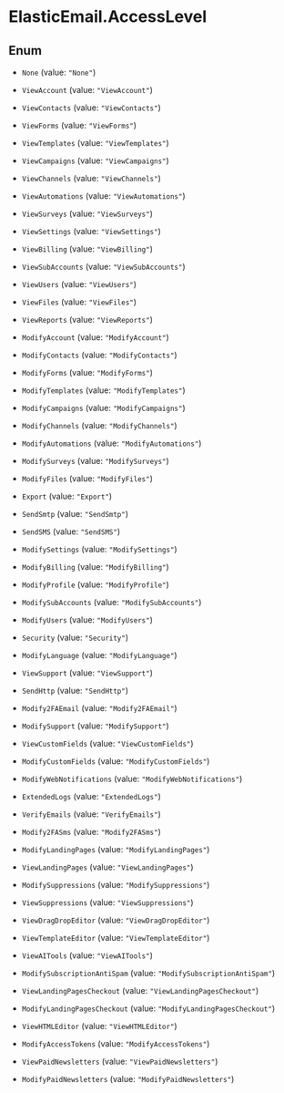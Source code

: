 # ElasticEmail.AccessLevel

## Enum


* `None` (value: `"None"`)

* `ViewAccount` (value: `"ViewAccount"`)

* `ViewContacts` (value: `"ViewContacts"`)

* `ViewForms` (value: `"ViewForms"`)

* `ViewTemplates` (value: `"ViewTemplates"`)

* `ViewCampaigns` (value: `"ViewCampaigns"`)

* `ViewChannels` (value: `"ViewChannels"`)

* `ViewAutomations` (value: `"ViewAutomations"`)

* `ViewSurveys` (value: `"ViewSurveys"`)

* `ViewSettings` (value: `"ViewSettings"`)

* `ViewBilling` (value: `"ViewBilling"`)

* `ViewSubAccounts` (value: `"ViewSubAccounts"`)

* `ViewUsers` (value: `"ViewUsers"`)

* `ViewFiles` (value: `"ViewFiles"`)

* `ViewReports` (value: `"ViewReports"`)

* `ModifyAccount` (value: `"ModifyAccount"`)

* `ModifyContacts` (value: `"ModifyContacts"`)

* `ModifyForms` (value: `"ModifyForms"`)

* `ModifyTemplates` (value: `"ModifyTemplates"`)

* `ModifyCampaigns` (value: `"ModifyCampaigns"`)

* `ModifyChannels` (value: `"ModifyChannels"`)

* `ModifyAutomations` (value: `"ModifyAutomations"`)

* `ModifySurveys` (value: `"ModifySurveys"`)

* `ModifyFiles` (value: `"ModifyFiles"`)

* `Export` (value: `"Export"`)

* `SendSmtp` (value: `"SendSmtp"`)

* `SendSMS` (value: `"SendSMS"`)

* `ModifySettings` (value: `"ModifySettings"`)

* `ModifyBilling` (value: `"ModifyBilling"`)

* `ModifyProfile` (value: `"ModifyProfile"`)

* `ModifySubAccounts` (value: `"ModifySubAccounts"`)

* `ModifyUsers` (value: `"ModifyUsers"`)

* `Security` (value: `"Security"`)

* `ModifyLanguage` (value: `"ModifyLanguage"`)

* `ViewSupport` (value: `"ViewSupport"`)

* `SendHttp` (value: `"SendHttp"`)

* `Modify2FAEmail` (value: `"Modify2FAEmail"`)

* `ModifySupport` (value: `"ModifySupport"`)

* `ViewCustomFields` (value: `"ViewCustomFields"`)

* `ModifyCustomFields` (value: `"ModifyCustomFields"`)

* `ModifyWebNotifications` (value: `"ModifyWebNotifications"`)

* `ExtendedLogs` (value: `"ExtendedLogs"`)

* `VerifyEmails` (value: `"VerifyEmails"`)

* `Modify2FASms` (value: `"Modify2FASms"`)

* `ModifyLandingPages` (value: `"ModifyLandingPages"`)

* `ViewLandingPages` (value: `"ViewLandingPages"`)

* `ModifySuppressions` (value: `"ModifySuppressions"`)

* `ViewSuppressions` (value: `"ViewSuppressions"`)

* `ViewDragDropEditor` (value: `"ViewDragDropEditor"`)

* `ViewTemplateEditor` (value: `"ViewTemplateEditor"`)

* `ViewAITools` (value: `"ViewAITools"`)

* `ModifySubscriptionAntiSpam` (value: `"ModifySubscriptionAntiSpam"`)

* `ViewLandingPagesCheckout` (value: `"ViewLandingPagesCheckout"`)

* `ModifyLandingPagesCheckout` (value: `"ModifyLandingPagesCheckout"`)

* `ViewHTMLEditor` (value: `"ViewHTMLEditor"`)

* `ModifyAccessTokens` (value: `"ModifyAccessTokens"`)

* `ViewPaidNewsletters` (value: `"ViewPaidNewsletters"`)

* `ModifyPaidNewsletters` (value: `"ModifyPaidNewsletters"`)


